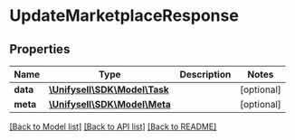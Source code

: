 # UpdateMarketplaceResponse

## Properties
Name | Type | Description | Notes
------------ | ------------- | ------------- | -------------
**data** | [**\Unifysell\SDK\Model\Task**](Task.md) |  | [optional] 
**meta** | [**\Unifysell\SDK\Model\Meta**](Meta.md) |  | [optional] 

[[Back to Model list]](../README.md#documentation-for-models) [[Back to API list]](../README.md#documentation-for-api-endpoints) [[Back to README]](../README.md)


